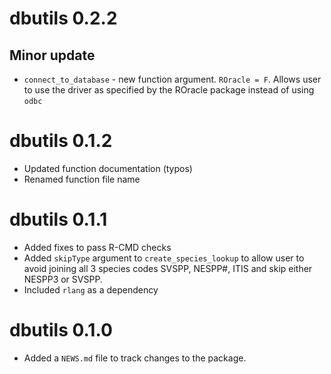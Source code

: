 # dbutils 0.2.2

## Minor update

* `connect_to_database` - new function argument. `ROracle = F`. Allows user to use the driver as specified by the ROracle package instead of using `odbc`


# dbutils 0.1.2

* Updated function documentation (typos)
* Renamed function file name

# dbutils 0.1.1

* Added fixes to pass R-CMD checks
* Added `skipType` argument to `create_species_lookup` to allow user to avoid joining
all 3 species codes SVSPP, NESPP#, ITIS and skip either NESPP3 or SVSPP.
* Included `rlang` as a dependency


# dbutils 0.1.0

* Added a `NEWS.md` file to track changes to the package.

